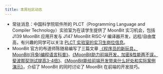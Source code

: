 ```yaml
---
title: 本周社区动态
---
```


- 常驻消息：中国科学院软件所的 PLCT（Programming Language and Compiler Technology）实验室为在读学生提供了 MoonBit 实习机会，包括 J139 MoonBit 应用开发与 J147 MoonBit RISC-V 编译器开发，远程/自由度高，有兴趣的同学可以关注 [PLCT 实验室的实习生岗位信息](https://github.com/plctlab/weloveinterns/blob/master/open-internships.md)。
- MoonBit 官方的布道师陈随易编写了三篇文章 [《程序员的新玩具，MoonBit(月兔)编程语言科普》](https://mp.weixin.qq.com/s/r6vMnoTkipzwdW6snSlLww)、[《MoonBit助力前端开发，加密&性能两不误，斐波那契测试提高3-4倍》](https://mp.weixin.qq.com/s/V-c_lGjtJ1tW1RoB8icn0w)、[《MoonBit能给前端开发带来什么好处和实际案例演示》](https://mp.weixin.qq.com/s/2Y7_5_yiwYnu1n09d4mZAA)，介绍了 MoonBit 的同时讨论了 MoonBit 在前端的开发技巧。
